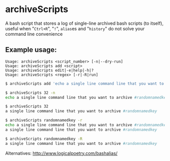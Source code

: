 archiveScripts
==============

A bash script that stores a log of single-line archived bash scripts (to itself), useful when "```Ctrl+R```", "```!```", ```alias```es and "```history```" do not solve your command line convenience


Example usage:
--------------

```
Usage: archiveScripts <script_number> [-n|--dry-run]
Usage: archiveScripts add <script>
Usage: archiveScripts edit|-e|help|-h|?
Usage: archiveScripts <regex> [-r|-R|run]
```

```bash
$ archiveScripts add 'echo a single line command line that you want to archive #randomnamedkey'

$ archiveScripts 32 -n
echo a single line command line that you want to archive #randomnamedkey

$ archiveScripts 32
a single line command line that you want to archive #randomnamedkey

$ archiveScripts randomnamedkey -r
echo a single line command line that you want to archive #randomnamedkey
a single line command line that you want to archive #randomnamedkey

$ archiveScripts randomnamedkey -R
a single line command line that you want to archive #randomnamedkey

```

Alternatives:
http://www.logicalpoetry.com/bashalias/